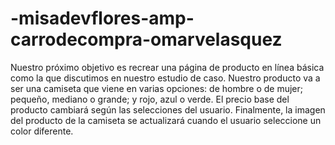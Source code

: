 # -misadevflores-amp-carrodecompra-omarvelasquez
Nuestro próximo objetivo es recrear una página de producto en línea básica como la que discutimos en nuestro estudio de caso. Nuestro producto va a ser una camiseta que viene en varias opciones: de hombre o de mujer; pequeño, mediano o grande; y rojo, azul o verde. El precio base del producto cambiará según las selecciones del usuario. Finalmente, la imagen del producto de la camiseta se actualizará cuando el usuario seleccione un color diferente.
